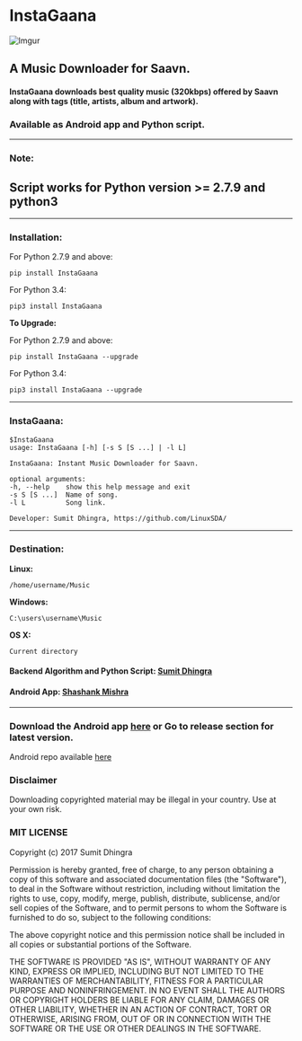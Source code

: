 # InstaGaana

![Imgur](http://i.imgur.com/opFLFOW.png?5)
## A Music Downloader for Saavn.
#### InstaGaana downloads best quality music (320kbps) offered by Saavn along with tags (title, artists, album and artwork).

### Available as Android app and Python script.

---
### Note: 
**Script works for Python version >= 2.7.9 and python3**
---

---
### Installation:
For Python 2.7.9 and above:

    pip install InstaGaana

For Python 3.4:

    pip3 install InstaGaana
    
**To Upgrade:**

For Python 2.7.9 and above:

    pip install InstaGaana --upgrade

For Python 3.4:

    pip3 install InstaGaana --upgrade
    
---
### InstaGaana:
    $InstaGaana 
    usage: InstaGaana [-h] [-s S [S ...] | -l L]

    InstaGaana: Instant Music Downloader for Saavn.

    optional arguments:
    -h, --help    show this help message and exit
    -s S [S ...]  Name of song.
    -l L          Song link.

    Developer: Sumit Dhingra, https://github.com/LinuxSDA/

---
### Destination:
**Linux:**

    /home/username/Music
    
**Windows:**

    C:\users\username\Music
    
**OS X:**

    Current directory


#### Backend Algorithm and Python Script: [Sumit Dhingra](https://github.com/LinuxSDA)

#### Android App: [Shashank Mishra](https://github.com/shkcodes)

---

### Download the Android app [here](https://github.com/LinuxSDA/InstaGaana/releases/download/1.3.5/InstaGaana_v1.3.5.apk) or Go to release section for latest version.

Android repo available [here](https://github.com/shkcodes/InstaGaana-Android)


### Disclaimer

Downloading copyrighted material may be illegal in your country. Use at your own risk.

### MIT LICENSE

Copyright (c) 2017 Sumit Dhingra

Permission is hereby granted, free of charge, to any person obtaining a copy
of this software and associated documentation files (the "Software"), to deal
in the Software without restriction, including without limitation the rights
to use, copy, modify, merge, publish, distribute, sublicense, and/or sell
copies of the Software, and to permit persons to whom the Software is
furnished to do so, subject to the following conditions:

The above copyright notice and this permission notice shall be included in all
copies or substantial portions of the Software.

THE SOFTWARE IS PROVIDED "AS IS", WITHOUT WARRANTY OF ANY KIND, EXPRESS OR
IMPLIED, INCLUDING BUT NOT LIMITED TO THE WARRANTIES OF MERCHANTABILITY,
FITNESS FOR A PARTICULAR PURPOSE AND NONINFRINGEMENT. IN NO EVENT SHALL THE
AUTHORS OR COPYRIGHT HOLDERS BE LIABLE FOR ANY CLAIM, DAMAGES OR OTHER
LIABILITY, WHETHER IN AN ACTION OF CONTRACT, TORT OR OTHERWISE, ARISING FROM,
OUT OF OR IN CONNECTION WITH THE SOFTWARE OR THE USE OR OTHER DEALINGS IN THE
SOFTWARE.
